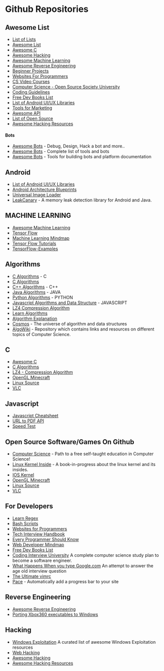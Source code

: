 # Github Repositories

## Awesome List

- [List of Lists](https://github.com/jnv/lists)
- [Awesome List](https://github.com/sindresorhus/awesome)
- [Awesome C](https://github.com/amarpreetb/awesome-c)
- [Awesome Hacking](https://github.com/Hack-with-Github/Awesome-Hacking)
- [Awesome Machine Learning](https://github.com/josephmisiti/awesome-machine-learning)
- [Awesome Reverse Engineering](https://github.com/fdivrp/awesome-reversing)
- [Beginner Projects](https://github.com/MunGell/awesome-for-beginners)
- [Websites For Programmers](https://github.com/sdmg15/Best-websites-a-programmer-should-visit)
- [CS Video Courses](https://github.com/Developer-Y/cs-video-courses)
- [Computer Science - Open Source Society University](https://github.com/ossu/computer-science)
- [Coding Guidelines](https://github.com/Kristories/awesome-guidelines)
- [Free Dev Books List](https://github.com/EbookFoundation/free-programming-books)
- [List of Android UI/UX Libraries](https://github.com/wasabeef/awesome-android-ui)
- [Tools for Marketing](https://github.com/LisaDziuba/Marketing-for-Engineers)
- [Awesome API](https://github.com/abhishekbanthia/Public-APIs)
- [List of Open Source](https://github.com/amarpreetb/List-of-Open-Source)
- [Awesome Hacking Resources](https://github.com/vitalysim/Awesome-Hacking-Resources)

#### Bots
- [Awesome Bots](https://github.com/abdelhai/awesome-bots) - Debug, Design, Hack a bot and more..
- [Awesome Bots](https://github.com/BotCube/awesome-bots) - Complete list of tools and bots
- [Awesome Bots](https://github.com/hackerkid/bots) - Tools for building bots and platform documentation



## Android
- [List of Android UI/UX Libraries](https://github.com/wasabeef/awesome-android-ui)
- [Android Architecture Blueprints](https://github.com/googlesamples/android-architecture)
- [Universal Image Loader](https://github.com/nostra13/Android-Universal-Image-Loader)
- [LeakCanary](https://github.com/square/leakcanary) - A memory leak detection library for Android and Java.

## MACHINE LEARNING
- [Awesome Machine Learning](https://github.com/josephmisiti/awesome-machine-learning)
- [Tensor Flow](https://github.com/tensorflow/tensorflow)
- [Machine Learning Mindmap](https://github.com/dformoso/machine-learning-mindmap)
- [Tensor Flow Tutorials](https://github.com/astorfi/TensorFlow-World)
- [TensorFlow-Examples](https://github.com/aymericdamien/TensorFlow-Examples)

## Algorithms 
- [C Algorithms](https://github.com/fragglet/c-algorithms) - C
- [C Algorithms](https://github.com/TheAlgorithms/C)
- [C++ Algorithms](https://github.com/TheAlgorithms/C-Plus-Plus) - C++
- [Java Algorithms](https://github.com/TheAlgorithms/Java) - JAVA
- [Python Algorithms](https://github.com/TheAlgorithms/Python) - PYTHON
- [Javascript Algorithms and Data Structure](https://github.com/TheAlgorithms/Javascript) - JAVASCRIPT
- [LZ4 Compression Algorithm](https://github.com/lz4/lz4)
- [Learn Algorithms](https://github.com/stacygohyunsi/algorithms-primer)
- [Algorithm Explanation](https://github.com/TheAlgorithms/Algorithms-Explainations)
- [Cosmos](https://github.com/OpenGenus/cosmos/tree/master/code) - The universe of algorithm and data structures
- [AlgoWiki](https://github.com/vicky002/AlgoWiki) - Repository which contains links and resources on different topics of Computer Science.

## C
- [Awesome C](https://github.com/amarpreetb/awesome-c)
- [C Algorithms](https://github.com/fragglet/c-algorithms)
- [LZ4 - Compression Algorithm](https://github.com/lz4/lz4)
- [OpenGL Minecraft](https://github.com/fogleman/Craft)
- [Linux Source](https://github.com/torvalds/linux)
- [VLC](https://github.com/videolan/vlc)

## Javascript
- [Javascript Cheatsheet](https://github.com/mbeaudru/modern-js-cheatsheet)
- [URL to PDF API](https://github.com/alvarcarto/url-to-pdf-api)
- [Speed Test](https://github.com/sindresorhus/speed-test)

## Open Source Software/Games On Github
- [Computer Science](https://github.com/ossu/computer-science) - Path to a free self-taught education in Computer Science!
- [Linux Kernel Inside](https://github.com/0xAX/linux-insides) - A book-in-progress about the linux kernel and its insides.
- [IOS Kernel](https://github.com/apple/darwin-xnu)
- [OpenGL Minecraft](https://github.com/fogleman/Craft)
- [Linux Source](https://github.com/torvalds/linux)
- [VLC](https://github.com/videolan/vlc)

## For Developers 
- [Learn Regex](https://github.com/zeeshanu/learn-regex)
- [Bash Scripts](https://github.com/alexanderepstein/Bash-Snippets)
- [Websites for Programmers](https://github.com/sdmg15/Best-websites-a-programmer-should-visit)
- [Tech Interview Handbook](https://github.com/yangshun/tech-interview-handbook)
- [Every Programmer Should Know](https://github.com/mr-mig/every-programmer-should-know)
- [Web Developer Mindmap](https://github.com/kamranahmedse/developer-roadmap)
- [Free Dev Books List](https://github.com/EbookFoundation/free-programming-books)
- [Coding Interview University](https://github.com/jwasham/coding-interview-university) A complete computer science study plan to become a software engineer.
- [What Happens When you type Google.com](https://github.com/alex/what-happens-when) An attempt to answer the age old interview question
- [The Ultimate vimrc](https://github.com/amix/vimrc)
- [Pace](https://github.com/HubSpot/pace) - Automatically add a progress bar to your site

## Reverse Engineering
- [Awesome Reverse Engineering](https://github.com/fdivrp/awesome-reversing)
- [Porting Xbox360 executables to Windows](https://github.com/rexdex/recompiler)

## Hacking
- [Windows Exploitation](https://github.com/enddo/awesome-windows-exploitation) A curated list of awesome Windows Exploitation resources
- [Web Hacking](https://github.com/infoslack/awesome-web-hacking)
- [Awesome Hacking](https://github.com/carpedm20/awesome-hacking)
- [Awesome Hacking Resources](https://github.com/vitalysim/Awesome-Hacking-Resources)
